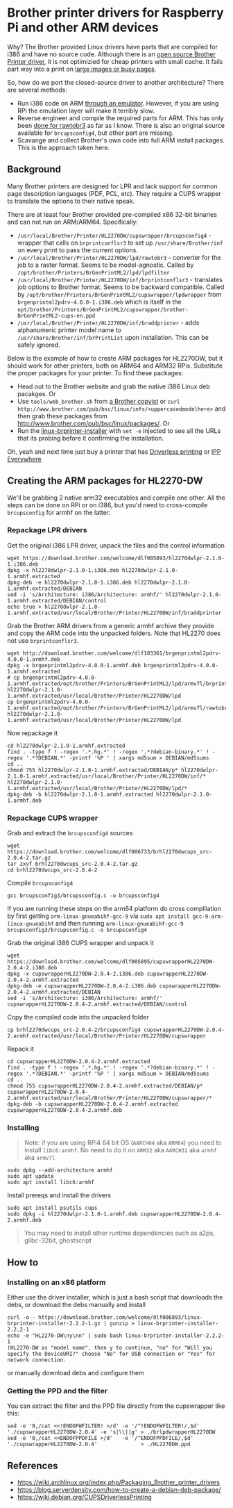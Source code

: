 # Brother printer drivers for Raspberry Pi and other ARM devices

Why? The Brother provided Linux drivers have parts that are compiled for i386 and have no source code. Although there is an [open source Brother Printer driver](https://github.com/pdewacht/brlaser), it is not optimizied for cheap printers with small cache.
It fails part way into a print on [large images or busy pages](https://github.com/pdewacht/brlaser/issues/95).

So, how do we port the closed-source driver to another architecture? There are several methods:

* Run i386 code on ARM [through an emulator](https://wiki.alphaframe.net/doku.php?id=raspberry_pi:brotherh1110). However, if you are using RPi the emulation layer will make it terribly slow.
* Reverse engineer and compile the required parts for ARM. This has only been [done for rawtobr3](https://github.com/k1-801/rawtobr3) as far as I know. There is also an original source available for `brcupsconfig4`, but other part are missing.
* Scavange and collect Brother's own code into full ARM install packages. This is the approach taken here.

## Background

Many Brother printers are designed for LPR and lack support for common page description languages (PDF, PCL, etc). They require a CUPS wrapper to translate the options to their native speak.

There are at least four Brother provided pre-compiled x86 32-bit binaries and can not run on ARM/ARM64. Specifically:

* `/usr/local/Brother/Printer/HL2270DW/cupswrapper/brcupsconfig4` - wrapper that calls on `brprintconflsr3` to set up `/usr/share/Brother/inf` on every print to pass the current options.
* `/usr/local/Brother/Printer/HL2270DW/lpd/rawtobr3` - converter for the job to a raster format. Seems to be model-agnostic. Called by `/opt/brother/Printers/BrGenPrintML2/lpd/lpdfilter`
* `/usr/local/Brother/Printer/HL2270DW/inf/brprintconflsr3` - translates job options to Brother format. Seems to be backward compatible. Called by `/opt/brother/Printers/BrGenPrintML2/cupswrapper/lpdwrapper` from `brgenprintml2pdrv-4.0.0-1.i386.deb` which is itself in the `opt/brother/Printers/BrGenPrintML2/cupswrapper/brother-BrGenPrintML2-cups-en.ppd`
* `/usr/local/Brother/Printer/HL2270DW/inf/braddprinter` - adds alphanumeric printer model name to `/usr/share/Brother/inf/brPrintList` upon installation. This can be safely ignored.

Below is the example of how to create ARM packages for HL2270DW, but it should work for other printers, both on ARM64 and ARM32 RPis. Substitute the proper packages for your printer. To find these packages:

* Head out to the Brother website and grab the native i386 Linux deb pacakges. Or
* Use `tools/web_brother.sh` from [a Brother copyist](https://github.com/illwieckz/debian_copyist_brother) or `curl http://www.brother.com/pub/bsc/linux/infs/<uppercasedmodelhere>` and then grab these packages from http://www.brother.com/pub/bsc/linux/packages/. Or
* Run the [linux-brprinter-installer](https://download.brother.com/welcome/dlf006893/linux-brprinter-installer-2.2.2-1.gz) with `set -e` injected to see all the URLs that its probing before it confirming the installation.

Oh, yeah and next time just buy a printer that has [Driverless printing](https://wiki.debian.org/DriverlessPrinting#The_Concept_of_Driverless_Printing) or [IPP Everywhere](https://wiki.debian.org/IPPEverywhere)

## Creating the ARM packages for HL2270-DW

We'll be grabbing 2 native arm32 executables and compile one other. All the steps can be done on RPi or on i386, but you'd need to cross-compile `brcupsconfig` for armhf on the latter.

### Repackage LPR drivers

Get the original i386 LPR driver, unpack the files and the control information

	wget https://download.brother.com/welcome/dlf005893/hl2270dwlpr-2.1.0-1.i386.deb
	dpkg -x hl2270dwlpr-2.1.0-1.i386.deb hl2270dwlpr-2.1.0-1.armhf.extracted
	dpkg-deb -e hl2270dwlpr-2.1.0-1.i386.deb hl2270dwlpr-2.1.0-1.armhf.extracted/DEBIAN
	sed -i 's/Architecture: i386/Architecture: armhf/' hl2270dwlpr-2.1.0-1.armhf.extracted/DEBIAN/control
	echo true > hl2270dwlpr-2.1.0-1.armhf.extracted/usr/local/Brother/Printer/HL2270DW/inf/braddprinter

Grab the Brother ARM drivers from a generic armhf archive they provide and copy the ARM code into the unpacked folders. Note that HL2270 does not use `brprintconflsr3`.

	wget http://download.brother.com/welcome/dlf103361/brgenprintml2pdrv-4.0.0-1.armhf.deb
	dpkg -x brgenprintml2pdrv-4.0.0-1.armhf.deb brgenprintml2pdrv-4.0.0-1.armhf.extracted
	# cp brgenprintml2pdrv-4.0.0-1.armhf.extracted/opt/brother/Printers/BrGenPrintML2/lpd/armv7l/brprintconflsr3 hl2270dwlpr-2.1.0-1.armhf.extracted/usr/local/Brother/Printer/HL2270DW/lpd
	cp brgenprintml2pdrv-4.0.0-1.armhf.extracted/opt/brother/Printers/BrGenPrintML2/lpd/armv7l/rawtobr3 hl2270dwlpr-2.1.0-1.armhf.extracted/usr/local/Brother/Printer/HL2270DW/lpd

Now repackage it

	cd hl2270dwlpr-2.1.0-1.armhf.extracted
	find . -type f ! -regex '.*.hg.*' ! -regex '.*?debian-binary.*' ! -regex '.*?DEBIAN.*' -printf '%P ' | xargs md5sum > DEBIAN/md5sums
	cd ..
	chmod 755 hl2270dwlpr-2.1.0-1.armhf.extracted/DEBIAN/p* hl2270dwlpr-2.1.0-1.armhf.extracted/usr/local/Brother/Printer/HL2270DW/inf/* hl2270dwlpr-2.1.0-1.armhf.extracted/usr/local/Brother/Printer/HL2270DW/lpd/*
	dpkg-deb -b hl2270dwlpr-2.1.0-1.armhf.extracted hl2270dwlpr-2.1.0-1.armhf.deb

### Repackage CUPS wrapper

Grab and extract the `brcupsconfig4` sources

	wget https://download.brother.com/welcome/dlf006733/brhl2270dwcups_src-2.0.4-2.tar.gz
	tar zxvf brhl2270dwcups_src-2.0.4-2.tar.gz
	cd brhl2270dwcups_src-2.0.4-2

Compile `brcupsconfig4`

	gcc brcupsconfig3/brcupsconfig.c -o brcupsconfig4

If you are running these steps on the arm64 platform do cross complilation by first getting `arm-linux-gnueabihf-gcc-9` via `sudo apt install gcc-9-arm-linux-gnueabihf` and then running `arm-linux-gnueabihf-gcc-9 brcupsconfig3/brcupsconfig.c -o brcupsconfig4`

Grab the original i386 CUPS wrapper and unpack it

	wget https://download.brother.com/welcome/dlf005895/cupswrapperHL2270DW-2.0.4-2.i386.deb
	dpkg -x cupswrapperHL2270DW-2.0.4-2.i386.deb cupswrapperHL2270DW-2.0.4-2.armhf.extracted
	dpkg-deb -e cupswrapperHL2270DW-2.0.4-2.i386.deb cupswrapperHL2270DW-2.0.4-2.armhf.extracted/DEBIAN
	sed -i 's/Architecture: i386/Architecture: armhf/' cupswrapperHL2270DW-2.0.4-2.armhf.extracted/DEBIAN/control

Copy the compiled code into the unpacked folder

	cp brhl2270dwcups_src-2.0.4-2/brcupsconfig4 cupswrapperHL2270DW-2.0.4-2.armhf.extracted/usr/local/Brother/Printer/HL2270DW/cupswrapper

Repack it

	cd cupswrapperHL2270DW-2.0.4-2.armhf.extracted
	find . -type f ! -regex '.*.hg.*' ! -regex '.*?debian-binary.*' ! -regex '.*?DEBIAN.*' -printf '%P ' | xargs md5sum > DEBIAN/md5sums
	cd ..
	chmod 755 cupswrapperHL2270DW-2.0.4-2.armhf.extracted/DEBIAN/p* cupswrapperHL2270DW-2.0.4-2.armhf.extracted/usr/local/Brother/Printer/HL2270DW/cupswrapper/*
	dpkg-deb -b cupswrapperHL2270DW-2.0.4-2.armhf.extracted cupswrapperHL2270DW-2.0.4-2.armhf.deb

### Installing

> Note: if you are using RPi4 64 bit OS (`AARCH64` aka `ARM64`) you need to install `libc6:armhf`. No need to do it on `ARM32` aka `AARCH32` aka `armhf` aka `armv7l`

	sudo dpkg --add-architecture armhf
	sudo apt update
	sudo apt install libc6:armhf

Install prereqs and install the drivers

	sudo apt install psutils cups
	sudo dpkg -i hl2270dwlpr-2.1.0-1.armhf.deb cupswrapperHL2270DW-2.0.4-2.armhf.deb

> You may need to install  other runtime dependencies such as a2ps, glibc-32bit, ghostscript

## How to

### Installing on an x86 platform

Either use the driver installer, which is just a bash script that downloads the debs, or download the debs manually and install

	curl -o - https://download.brother.com/welcome/dlf006893/linux-brprinter-installer-2.2.2-1.gz | gunzip > linux-brprinter-installer-2.2.2-1
	echo -e "HL2270-DW\ny\nn" | sudo bash linux-brprinter-installer-2.2.2-1
	(HL2270-DW as "model name", then y to continue, "no" for "Will you specify the DeviceURI?" choose "No" for USB connection or "Yes" for network connection.

or manually download debs and configure them

### Getting the PPD and the filter

You can extract the filter and the PPD file directly from the cupswrapper like this:

    sed -e '0,/cat <<!ENDOFWFILTER! >/d' -e '/^!ENDOFWFILTER!/,$d' './cupswrapperHL2270DW-2.0.4' -e 's|\\||g' > ./brlpdwrapperHL2270DW
    sed -e '0,/cat <<ENDOFPPDFILE >/d'   -e '/^ENDOFPPDFILE/,$d'   './cupswrapperHL2270DW-2.0.4'              > ./HL2270DW.ppd

## References

* https://wiki.archlinux.org/index.php/Packaging_Brother_printer_drivers
* https://blog.serverdensity.com/how-to-create-a-debian-deb-package/
* https://wiki.debian.org/CUPSDriverlessPrinting
